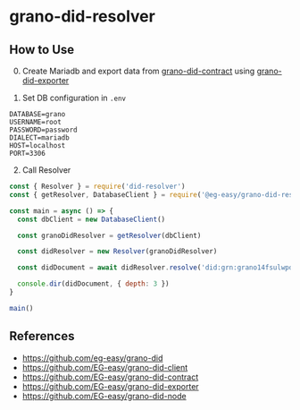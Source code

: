 # grano-did-resolver

## How to Use
0. Create Mariadb and export data from [grano-did-contract](https://github.com/eg-easy/grano-did-contract) using [grano-did-exporter](https://github.com/eg-easy/grano-did-exporter)

1. Set DB configuration in `.env`
```env
DATABASE=grano
USERNAME=root
PASSWORD=password
DIALECT=mariadb
HOST=localhost
PORT=3306
```

2. Call Resolver
```js
const { Resolver } = require('did-resolver')
const { getResolver, DatabaseClient } = require('@eg-easy/grano-did-resolver')

const main = async () => {
  const dbClient = new DatabaseClient()

  const granoDidResolver = getResolver(dbClient)

  const didResolver = new Resolver(granoDidResolver)

  const didDocument = await didResolver.resolve('did:grn:grano14fsulwpdj9wmjchsjzuze0k37qvw7n7am3reev', {})

  console.dir(didDocument, { depth: 3 })
}

main()
```

## References
- https://github.com/eg-easy/grano-did
- https://github.com/EG-easy/grano-did-client
- https://github.com/EG-easy/grano-did-contract
- https://github.com/EG-easy/grano-did-exporter
- https://github.com/EG-easy/grano-did-node
